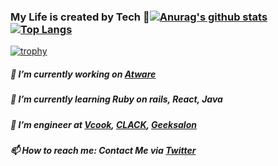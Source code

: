 ### My Life is created by Tech 👋[![Anurag's github stats](https://github-readme-stats.vercel.app/api?username=kazuhitonakayama&count_private=true&show_icons=true)](https://github.com/anuraghazra/github-readme-stats)[![Top Langs](https://github-readme-stats.vercel.app/api/top-langs/?username=kazuhitonakayama)](https://github.com/anuraghazra/github-readme-stats)

[![trophy](https://github-profile-trophy.vercel.app/?username=kazuhitonakayama&margin-w=15)](https://github.com/ryo-ma/github-profile-trophy)
##### 🔭 I’m currently working on [Atware](https://www.atware.co.jp/)
##### 🌱 I’m currently learning Ruby on rails, React, Java
#####  👯 I’m engineer at [Vcook](https://vcook.jp/), [CLACK](https://clack.ne.jp/), [Geeksalon](https://geek-salon.com/)
#####  📫 How to reach me: Contact Me via [Twitter](https://twitter.com/facultyoflaw11)
